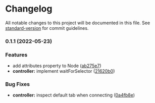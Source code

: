 # Changelog

All notable changes to this project will be documented in this file. See [standard-version](https://github.com/conventional-changelog/standard-version) for commit guidelines.

### 0.1.1 (2022-05-23)


### Features

* add attributes property to Node ([ab275e7](https://github.com/ClydeDz/add-demo-npm/commit/ab275e7a08d1826a94039e00473a6acd15b305b0))
* **controller:** implement waitForSelector ([21620b0](https://github.com/ClydeDz/add-demo-npm/commit/21620b0f31e04907a5b9757eedbff6b39daa2a73))


### Bug Fixes

* **controller:** inspect default tab when connecting ([0a4fb8e](https://github.com/ClydeDz/add-demo-npm/commit/0a4fb8e0977a97666110c2ddebe65c3dfc7d9c41))
